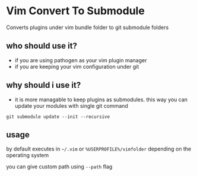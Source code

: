 # Vim Convert To Submodule


Converts plugins under vim bundle folder to git submodule folders


## who should use it?

- if you are using pathogen as your vim plugin manager
- if you are keeping your vim configuration under git

## why should i use it?

- it is more managable to keep plugins as submodules. this way you can update your modules with single git command
```git
git submodule update --init --recursive
```

## usage

by default executes in `~/.vim` or `%USERPROFILE%/vimfolder` depending on the operating system

you can give custom path using `--path` flag
